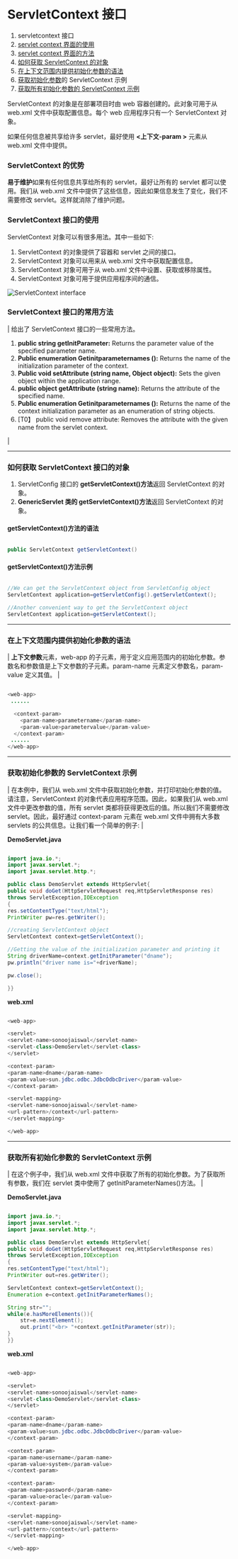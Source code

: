 # ServletContext 接口



1.  servletcontext 接口
2.  [servlet context 界面的使用](#contextusage)
3.  [servlet context 界面的方法](#contextmethods)
4.  [如何获取 ServletContext 的对象](#contextobject)
5.  [在上下文范围内提供初始化参数的语法](#contextsyn)
6.  [获取初始化参数](#contextex1)的 ServletContext 示例
7.  [获取所有初始化参数的 ServletContext 示例](#contextex2)

ServletContext 的对象是在部署项目时由 web 容器创建的。此对象可用于从 web.xml 文件中获取配置信息。每个 web 应用程序只有一个 ServletContext 对象。

如果任何信息被共享给许多 servlet，最好使用 **<上下文-param >** 元素从 web.xml 文件中提供。

### ServletContext 的优势

**易于维护**如果有任何信息共享给所有的 servlet，最好让所有的 servlet 都可以使用。我们从 web.xml 文件中提供了这些信息，因此如果信息发生了变化，我们不需要修改 servlet。这样就消除了维护问题。

### ServletContext 接口的使用

ServletContext 对象可以有很多用法。其中一些如下:

1.  ServletContext 的对象提供了容器和 servlet 之间的接口。
2.  ServletContext 对象可以用来从 web.xml 文件中获取配置信息。
3.  ServletContext 对象可用于从 web.xml 文件中设置、获取或移除属性。
4.  ServletContext 对象可用于提供应用程序间的通信。

![ServletContext interface](../img/aad62391df61da9985194cbbc7b890b9.png)

### ServletContext 接口的常用方法

| 给出了 ServletContext 接口的一些常用方法。

1.  **public string getInitParameter:** Returns the parameter value of the specified parameter name.
2.  **Public enumeration Getinitparameternames ():** Returns the name of the initialization parameter of the context.
3.  **Public void setAttribute (string name, Object object):** Sets the given object within the application range.
4.  **public object getAttribute (string name):** Returns the attribute of the specified name.
5.  **Public enumeration Getinitparameternames ():** Returns the name of the context initialization parameter as an enumeration of string objects.
6.  [T0】 public void remove attribute: Removes the attribute with the given name from the servlet context.

 |

* * *

### 如何获取 ServletContext 接口的对象

1.  ServletConfig 接口的 **getServletContext()方法**返回 ServletContext 的对象。
2.  **GenericServlet 类的 getServletContext()方法**返回 ServletContext 的对象。

#### getServletContext()方法的语法

```java

public ServletContext getServletContext()

```

#### getServletContext()方法示例

```java

//We can get the ServletContext object from ServletConfig object
ServletContext application=getServletConfig().getServletContext();

//Another convenient way to get the ServletContext object
ServletContext application=getServletContext();

```

* * *

### 在上下文范围内提供初始化参数的语法

| **上下文参数**元素，web-app 的子元素，用于定义应用范围内的初始化参数。参数名和参数值是上下文参数的子元素。param-name 元素定义参数名，param-value 定义其值。 |

```java

<web-app>
 ......

  <context-param>
    <param-name>parametername</param-name>
    <param-value>parametervalue</param-value>
  </context-param>
 ......
</web-app>

```

* * *

### 获取初始化参数的 ServletContext 示例

| 在本例中，我们从 web.xml 文件中获取初始化参数，并打印初始化参数的值。请注意，ServletContext 的对象代表应用程序范围。因此，如果我们从 web.xml 文件中更改参数的值，所有 servlet 类都将获得更改后的值。所以我们不需要修改 servlet。因此，最好通过 context-param 元素在 web.xml 文件中拥有大多数 servlets 的公共信息。让我们看一个简单的例子: |

**DemoServlet.java**

```java

import java.io.*;
import javax.servlet.*;
import javax.servlet.http.*;

public class DemoServlet extends HttpServlet{
public void doGet(HttpServletRequest req,HttpServletResponse res)
throws ServletException,IOException
{
res.setContentType("text/html");
PrintWriter pw=res.getWriter();

//creating ServletContext object
ServletContext context=getServletContext();

//Getting the value of the initialization parameter and printing it
String driverName=context.getInitParameter("dname");
pw.println("driver name is="+driverName);

pw.close();

}}

```

**web.xml**

```java

<web-app>

<servlet>
<servlet-name>sonoojaiswal</servlet-name>
<servlet-class>DemoServlet</servlet-class>
</servlet>

<context-param>
<param-name>dname</param-name>
<param-value>sun.jdbc.odbc.JdbcOdbcDriver</param-value>
</context-param>

<servlet-mapping>
<servlet-name>sonoojaiswal</servlet-name>
<url-pattern>/context</url-pattern>
</servlet-mapping>

</web-app>

```

* * *

### 获取所有初始化参数的 ServletContext 示例

| 在这个例子中，我们从 web.xml 文件中获取了所有的初始化参数。为了获取所有参数，我们在 servlet 类中使用了 getInitParameterNames()方法。 |

**DemoServlet.java**

```java

import java.io.*;
import javax.servlet.*;
import javax.servlet.http.*;

public class DemoServlet extends HttpServlet{
public void doGet(HttpServletRequest req,HttpServletResponse res)
throws ServletException,IOException
{
res.setContentType("text/html");
PrintWriter out=res.getWriter();

ServletContext context=getServletContext();
Enumeration e=context.getInitParameterNames();

String str="";
while(e.hasMoreElements()){
	str=e.nextElement();
	out.print("<br> "+context.getInitParameter(str));
}
}} 
```

**web.xml**

```java

<web-app>

<servlet>
<servlet-name>sonoojaiswal</servlet-name>
<servlet-class>DemoServlet</servlet-class>
</servlet>

<context-param>
<param-name>dname</param-name>
<param-value>sun.jdbc.odbc.JdbcOdbcDriver</param-value>
</context-param>

<context-param>
<param-name>username</param-name>
<param-value>system</param-value>
</context-param>

<context-param>
<param-name>password</param-name>
<param-value>oracle</param-value>
</context-param>

<servlet-mapping>
<servlet-name>sonoojaiswal</servlet-name>
<url-pattern>/context</url-pattern>
</servlet-mapping>

</web-app>

```